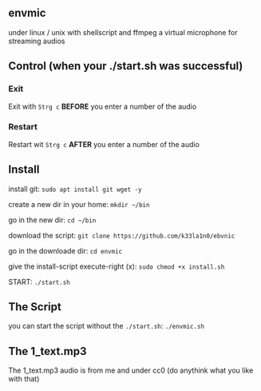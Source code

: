 ## envmic
under linux / unix with shellscript and ffmpeg a virtual microphone for streaming audios


## Control (when your ./start.sh was successful)
### Exit
Exit with `Strg c`  **BEFORE** you enter a number of the audio
### Restart
Restart wit `Strg c` **AFTER** you enter a number of the audio

## Install
install git: `sudo apt install git wget -y`

create a new dir in your home:
`mkdir ~/bin`

go in the new dir:
`cd ~/bin`

download the script:
`git clone https://github.com/k33la1n0/ebvnic`

go in the downloade dir:
`cd envmic`

give the install-script execute-right (x):
`sudo chmod +x install.sh`

START: `./start.sh`

## The Script
you can start the script without the `./start.sh`:
`./envmic.sh`

## The 1_text.mp3
The 1_text.mp3 audio is from me and under cc0 (do anythink what you like with that)
